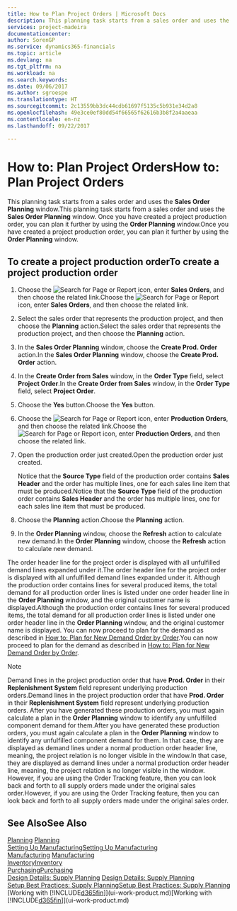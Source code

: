 ```yaml
---
title: How to Plan Project Orders | Microsoft Docs
description: This planning task starts from a sales order and uses the **Sales Order Planning** window. Once you have created a project production order, you can plan it further by using the **Order Planning** window.
services: project-madeira
documentationcenter: 
author: SorenGP
ms.service: dynamics365-financials
ms.topic: article
ms.devlang: na
ms.tgt_pltfrm: na
ms.workload: na
ms.search.keywords: 
ms.date: 09/06/2017
ms.author: sgroespe
ms.translationtype: HT
ms.sourcegitcommit: 2c13559bb3dc44cdb61697f5135c5b931e34d2a8
ms.openlocfilehash: 49e3ce0ef80dd54f66565f62616b3b8f2a4aaeaa
ms.contentlocale: en-nz
ms.lasthandoff: 09/22/2017

---
```

# <a name="how-to-plan-project-orders"></a><span data-ttu-id="0a8f2-104">How to: Plan Project Orders</span><span class="sxs-lookup"><span data-stu-id="0a8f2-104">How to: Plan Project Orders</span></span>
<span data-ttu-id="0a8f2-105">This planning task starts from a sales order and uses the **Sales Order Planning** window.</span><span class="sxs-lookup"><span data-stu-id="0a8f2-105">This planning task starts from a sales order and uses the **Sales Order Planning** window.</span></span> <span data-ttu-id="0a8f2-106">Once you have created a project production order, you can plan it further by using the **Order Planning** window.</span><span class="sxs-lookup"><span data-stu-id="0a8f2-106">Once you have created a project production order, you can plan it further by using the **Order Planning** window.</span></span>  

## <a name="to-create-a-project-production-order"></a><span data-ttu-id="0a8f2-107">To create a project production order</span><span class="sxs-lookup"><span data-stu-id="0a8f2-107">To create a project production order</span></span>  

1.  <span data-ttu-id="0a8f2-108">Choose the ![Search for Page or Report](media/ui-search/search_small.png "Search for Page or Report icon") icon, enter **Sales Orders**, and then choose the related link.</span><span class="sxs-lookup"><span data-stu-id="0a8f2-108">Choose the ![Search for Page or Report](media/ui-search/search_small.png "Search for Page or Report icon") icon, enter **Sales Orders**, and then choose the related link.</span></span>  
2.  <span data-ttu-id="0a8f2-109">Select the sales order that represents the production project, and then choose the **Planning** action.</span><span class="sxs-lookup"><span data-stu-id="0a8f2-109">Select the sales order that represents the production project, and then choose the **Planning** action.</span></span>  
4.  <span data-ttu-id="0a8f2-110">In the **Sales Order Planning** window, choose  the **Create Prod. Order** action.</span><span class="sxs-lookup"><span data-stu-id="0a8f2-110">In the **Sales Order Planning** window, choose  the **Create Prod. Order** action.</span></span>  
5.  <span data-ttu-id="0a8f2-111">In the **Create Order from Sales** window, in the **Order Type** field, select **Project Order**.</span><span class="sxs-lookup"><span data-stu-id="0a8f2-111">In the **Create Order from Sales** window, in the **Order Type** field, select **Project Order**.</span></span>  
6.  <span data-ttu-id="0a8f2-112">Choose the **Yes** button.</span><span class="sxs-lookup"><span data-stu-id="0a8f2-112">Choose the **Yes** button.</span></span>  
7.  <span data-ttu-id="0a8f2-113">Choose the ![Search for Page or Report](media/ui-search/search_small.png "Search for Page or Report icon") icon, enter **Production Orders**, and then choose the related link.</span><span class="sxs-lookup"><span data-stu-id="0a8f2-113">Choose the ![Search for Page or Report](media/ui-search/search_small.png "Search for Page or Report icon") icon, enter **Production Orders**, and then choose the related link.</span></span>
8. <span data-ttu-id="0a8f2-114">Open the production order just created.</span><span class="sxs-lookup"><span data-stu-id="0a8f2-114">Open the production order just created.</span></span>  

    <span data-ttu-id="0a8f2-115">Notice that the **Source Type** field of the production order contains **Sales Header** and the order has multiple lines, one for each sales line item that must be produced.</span><span class="sxs-lookup"><span data-stu-id="0a8f2-115">Notice that the **Source Type** field of the production order contains **Sales Header** and the order has multiple lines, one for each sales line item that must be produced.</span></span>  
9. <span data-ttu-id="0a8f2-116">Choose the **Planning** action.</span><span class="sxs-lookup"><span data-stu-id="0a8f2-116">Choose the **Planning** action.</span></span>
10. <span data-ttu-id="0a8f2-117">In the **Order Planning** window, choose the **Refresh** action to calculate new demand.</span><span class="sxs-lookup"><span data-stu-id="0a8f2-117">In the **Order Planning** window, choose the **Refresh** action to calculate new demand.</span></span>  

<span data-ttu-id="0a8f2-118">The order header line for the project order is displayed with all unfulfilled demand lines expanded under it.</span><span class="sxs-lookup"><span data-stu-id="0a8f2-118">The order header line for the project order is displayed with all unfulfilled demand lines expanded under it.</span></span> <span data-ttu-id="0a8f2-119">Although the production order contains lines for several produced items, the total demand for all production order lines is listed under one order header line in the **Order Planning** window, and the original customer name is displayed.</span><span class="sxs-lookup"><span data-stu-id="0a8f2-119">Although the production order contains lines for several produced items, the total demand for all production order lines is listed under one order header line in the **Order Planning** window, and the original customer name is displayed.</span></span> <span data-ttu-id="0a8f2-120">You can now proceed to plan for the demand as described in [How to: Plan for New Demand Order by Order](production-how-to-plan-for-new-demand.md).</span><span class="sxs-lookup"><span data-stu-id="0a8f2-120">You can now proceed to plan for the demand as described in [How to: Plan for New Demand Order by Order](production-how-to-plan-for-new-demand.md).</span></span>  

> [!NOTE]  
>  <span data-ttu-id="0a8f2-121">Demand lines in the project production order that have **Prod. Order** in their **Replenishment System** field represent underlying production orders.</span><span class="sxs-lookup"><span data-stu-id="0a8f2-121">Demand lines in the project production order that have **Prod. Order** in their **Replenishment System** field represent underlying production orders.</span></span> <span data-ttu-id="0a8f2-122">After you have generated these production orders, you must again calculate a plan in the **Order Planning** window to identify any unfulfilled component demand for them.</span><span class="sxs-lookup"><span data-stu-id="0a8f2-122">After you have generated these production orders, you must again calculate a plan in the **Order Planning** window to identify any unfulfilled component demand for them.</span></span> <span data-ttu-id="0a8f2-123">In that case, they are displayed as demand lines under a normal production order header line, meaning, the project relation is no longer visible in the window.</span><span class="sxs-lookup"><span data-stu-id="0a8f2-123">In that case, they are displayed as demand lines under a normal production order header line, meaning, the project relation is no longer visible in the window.</span></span> <span data-ttu-id="0a8f2-124">However, if you are using the Order Tracking feature, then you can look back and forth to all supply orders made under the original sales order.</span><span class="sxs-lookup"><span data-stu-id="0a8f2-124">However, if you are using the Order Tracking feature, then you can look back and forth to all supply orders made under the original sales order.</span></span>  

## <a name="see-also"></a><span data-ttu-id="0a8f2-125">See Also</span><span class="sxs-lookup"><span data-stu-id="0a8f2-125">See Also</span></span>
<span data-ttu-id="0a8f2-126">[Planning](production-planning.md) </span><span class="sxs-lookup"><span data-stu-id="0a8f2-126">[Planning](production-planning.md) </span></span>  
[<span data-ttu-id="0a8f2-127">Setting Up Manufacturing</span><span class="sxs-lookup"><span data-stu-id="0a8f2-127">Setting Up Manufacturing</span></span>](production-configure-production-processes.md)  
<span data-ttu-id="0a8f2-128">[Manufacturing](production-manage-manufacturing.md)  </span><span class="sxs-lookup"><span data-stu-id="0a8f2-128">[Manufacturing](production-manage-manufacturing.md)  </span></span>  
[<span data-ttu-id="0a8f2-129">Inventory</span><span class="sxs-lookup"><span data-stu-id="0a8f2-129">Inventory</span></span>](inventory-manage-inventory.md)  
[<span data-ttu-id="0a8f2-130">Purchasing</span><span class="sxs-lookup"><span data-stu-id="0a8f2-130">Purchasing</span></span>](purchasing-manage-purchasing.md)  
<span data-ttu-id="0a8f2-131">[Design Details: Supply Planning](design-details-supply-planning.md) </span><span class="sxs-lookup"><span data-stu-id="0a8f2-131">[Design Details: Supply Planning](design-details-supply-planning.md) </span></span>  
[<span data-ttu-id="0a8f2-132">Setup Best Practices: Supply Planning</span><span class="sxs-lookup"><span data-stu-id="0a8f2-132">Setup Best Practices: Supply Planning</span></span>](setup-best-practices-supply-planning.md)  
<span data-ttu-id="0a8f2-133">[Working with [!INCLUDE[d365fin](includes/d365fin_md.md)]](ui-work-product.md)</span><span class="sxs-lookup"><span data-stu-id="0a8f2-133">[Working with [!INCLUDE[d365fin](includes/d365fin_md.md)]](ui-work-product.md)</span></span>

